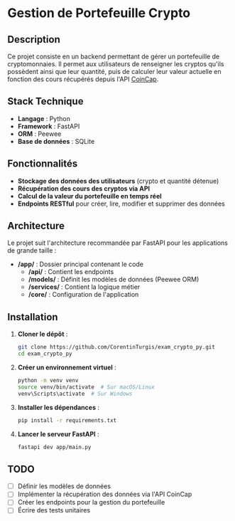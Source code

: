 # Gestion de Portefeuille Crypto

## Description
Ce projet consiste en un backend permettant de gérer un portefeuille de cryptomonnaies. Il permet aux utilisateurs de renseigner les cryptos qu'ils possèdent ainsi que leur quantité, puis de calculer leur valeur actuelle en fonction des cours récupérés depuis l'API [CoinCap](https://docs.coincap.io/).

## Stack Technique
- **Langage** : Python
- **Framework** : FastAPI
- **ORM** : Peewee
- **Base de données** : SQLite

## Fonctionnalités
- **Stockage des données des utilisateurs** (crypto et quantité détenue)
- **Récupération des cours des cryptos via API**
- **Calcul de la valeur du portefeuille en temps réel**
- **Endpoints RESTful** pour créer, lire, modifier et supprimer des données

## Architecture
Le projet suit l'architecture recommandée par FastAPI pour les applications de grande taille :
- **/app/** : Dossier principal contenant le code
    - **/api/** : Contient les endpoints
    - **/models/** : Définit les modèles de données (Peewee ORM)
    - **/services/** : Contient la logique métier
    - **/core/** : Configuration de l'application

## Installation
1. **Cloner le dépôt** :
   ```bash
   git clone https://github.com/CorentinTurgis/exam_crypto_py.git
   cd exam_crypto_py
   ```
2. **Créer un environnement virtuel** :
   ```bash
   python -m venv venv
   source venv/bin/activate  # Sur macOS/Linux
   venv\Scripts\activate  # Sur Windows
   ```
3. **Installer les dépendances** :
   ```bash
   pip install -r requirements.txt
   ```
4. **Lancer le serveur FastAPI** :
   ```bash
   fastapi dev app/main.py
   ```

## TODO
- [ ] Définir les modèles de données
- [ ] Implémenter la récupération des données via l'API CoinCap
- [ ] Créer les endpoints pour la gestion du portefeuille
- [ ] Écrire des tests unitaires
